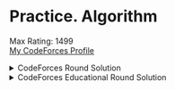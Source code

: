# Practice. Algorithm
Max Rating: 1499  
[My CodeForces Profile](https://codeforces.com/profile/louis_LIU)  

<details>
<summary>CodeForces Round Solution</summary>
<table>
  <tr>
    <td></td>
    <td> A </td>
    <td> B </td>
    <td> C </td>
    <td> D </td>
    <td> E </td>
    <td> F </td>
    <td> G </td>
  </tr>
    <tr>
    <td>#686 (Div. 3)</td>
    <td><a href="https://github.com/louisfghbvc/Other-Online-Judge/blob/master/CodeForces/Codeforces%20Round%20%23686%20(Div.%203)/A%20-%20Special%20Permutation.cpp">Special Permutation</a></td>
    <td><a href="https://github.com/louisfghbvc/Other-Online-Judge/blob/master/CodeForces/Codeforces%20Round%20%23686%20(Div.%203)/B - Unique Bid Auction.cpp">Unique Bid Auction</a></td>
    <td><a href="https://github.com/louisfghbvc/Other-Online-Judge/blob/master/CodeForces/Codeforces%20Round%20%23686%20(Div.%203)/C - Sequence Transformation.cpp">Sequence Transformation</a></td>
    <td><a href="https://github.com/louisfghbvc/Other-Online-Judge/blob/master/CodeForces/Codeforces%20Round%20%23686%20(Div.%203)/D - Number into Sequence.cpp">Number into Sequence</a></td>
  </tr>
  <tr>
    <td>#674 (Div. 3)</td>
    <td><a href="https://github.com/louisfghbvc/other/tree/master/CodeForces/Round%20%23674%20(Div.%203)/A - Floor Number.cpp">Floor Number</a></td>
    <td><a href="https://github.com/louisfghbvc/other/tree/master/CodeForces/Round%20%23674%20(Div.%203)/B - Symmetric Matrix.cpp">Symmetric Matrix</a></td>
    <td><a href="https://github.com/louisfghbvc/other/tree/master/CodeForces/Round%20%23674%20(Div.%203)/C - Increase and Copy.cpp">Increase and Copy</a></td>
    <td><a href="https://github.com/louisfghbvc/other/tree/master/CodeForces/Round%20%23674%20(Div.%203)/D - Non-zero Segments.cpp">Non-zero Segments</a></td>
  </tr>  
  <tr>
    <td>#673 (Div. 2)</td>
    <td><a href="https://github.com/louisfghbvc/other/tree/master/CodeForces/Round%20%23673%20(Div.%202)/A - Copy-paste.cpp">Copy-paste</a></td>
    <td><a href="https://github.com/louisfghbvc/other/tree/master/CodeForces/Round%20%23673%20(Div.%202)/B - Two Arrays.cpp">Two Arrays</a></td>
    <td><a href="https://github.com/louisfghbvc/other/tree/master/CodeForces/Round%20%23673%20(Div.%202)/C - k-Amazing Numbers.cpp">k-Amazing Numbers</a></td>
    <td><a href="https://github.com/louisfghbvc/other/tree/master/CodeForces/Round%20%23673%20(Div.%202)/--">--</a></td>
  </tr>  
  <tr>
    <td>#672 (Div. 2)</td>
    <td><a href="https://github.com/louisfghbvc/other/tree/master/CodeForces/Round%20%23672%20(Div.%202)/A - Cubes Sorting.cpp">Cubes Sorting</a></td>
    <td><a href="https://github.com/louisfghbvc/other/tree/master/CodeForces/Round%20%23672%20(Div.%202)/B - Rock and Lever.cpp">Rock and Lever</a></td>
    <td><a href="https://github.com/louisfghbvc/other/tree/master/CodeForces/Round%20%23672%20(Div.%202)/C - Link Cut Centroids.cpp">--</a></td>
    <td><a href="https://github.com/louisfghbvc/other/tree/master/CodeForces/Round%20%23672%20(Div.%202)/D - Three Sequences">--</a></td>
  </tr>  
  <tr>
    <td>#670 (Div. 2)</td>
    <td><a href="https://github.com/louisfghbvc/other/tree/master/CodeForces/Round%20%23670%20(Div.%202)/A - Subset Mex.cpp">Subset Mex</a></td>
    <td><a href="https://github.com/louisfghbvc/other/tree/master/CodeForces/Round%20%23670%20(Div.%202)/B - Maximum Product.cpp">Maximum Product</a></td>
    <td><a href="https://github.com/louisfghbvc/other/tree/master/CodeForces/Round%20%23670%20(Div.%202)/C - Link Cut Centroids.cpp">Link Cut Centroids</a></td>
    <td><a href="https://github.com/louisfghbvc/other/tree/master/CodeForces/Round%20%23670%20(Div.%202)/D - Three Sequences">Three Sequences</a></td>
  </tr>  
  <tr>
    <td>#669 (Div. 2)</td>
    <td><a href="https://github.com/louisfghbvc/other/tree/master/CodeForces/Round%20%23669%20(Div.%202)/A - Ahahahahahahahaha.cpp">Ahahahahahahahaha</a></td>
    <td><a href="https://github.com/louisfghbvc/other/tree/master/CodeForces/Round%20%23669%20(Div.%202)/B - Big Vova.cpp">Big Vova</a></td>
    <td><a href="https://github.com/louisfghbvc/other/tree/master/CodeForces/Round%20%23669%20(Div.%202)/C - Chocolate Bunny">Chocolate Bunny</a></td>
    <td><a href="https://github.com/louisfghbvc/other/tree/master/CodeForces/Round%20%23669%20(Div.%202)/D - Discrete Centrifugal Jumps.cpp">Discrete Centrifugal Jumps</a></td>
  </tr>  
  <tr>
    <td>#668 (Div. 2)</td>
    <td><a href="https://github.com/louisfghbvc/other/tree/master/CodeForces/Round%20%23668%20(Div.%202)/A - Permutation Forgery.cpp">Permutation Forgery</a></td>
    <td><a href="https://github.com/louisfghbvc/other/tree/master/CodeForces/Round%20%23668%20(Div.%202)/B - Array Cancellation.cpp">Array Cancellation</a></td>
    <td><a href="https://github.com/louisfghbvc/other/tree/master/CodeForces/Round%20%23668%20(Div.%202)/C - Balanced Bitstring.cpp">Balanced Bitstring</a></td>
    <td><a href="https://github.com/louisfghbvc/other/tree/master/CodeForces/Round%20%23668%20(Div.%202)/D - Tree Tag.cpp">Tree Tag</a></td>
  </tr>
  <tr>
    <td>#667 (Div. 3)</td>
    <td><a href="https://github.com/louisfghbvc/other/blob/master/CodeForces/Round%20%23667%20(Div.%203)/A%20-%20Yet%20Another%20Two%20Integers%20Problem.cpp">Yet Another Two Integers Problem</a></td>
    <td><a href="https://github.com/louisfghbvc/other/blob/master/CodeForces/Round%20%23667%20(Div.%203)/B - Minimum Product.cpp">Minimum Product</a></td>
    <td><a href="https://github.com/louisfghbvc/other/blob/master/CodeForces/Round%20%23667%20(Div.%203)/C - Yet Another Array Restoration.cpp">Yet Another Array Restoration</a></td>
    <td><a href="https://github.com/louisfghbvc/other/blob/master/CodeForces/Round%20%23667%20(Div.%203)/D - Decrease the Sum of Digits.cpp">Decrease the Sum of Digits</a></td>
    <td><a href="https://github.com/louisfghbvc/other/blob/master/CodeForces/Round%20%23667%20(Div.%203)/E - Two Platforms.cpp">Two Platforms</a></td>
    <td><a href="https://github.com/louisfghbvc/other/blob/master/CodeForces/Round%20%23667%20(Div.%203)/F - Subsequences of Length Two.cpp">Subsequences of Length Two</a></td>
  </tr>
  <tr>
    <td>#666 (Div. 2)</td>
    <td><a href="https://github.com/louisfghbvc/other/blob/master/CodeForces/Round%20%23666%20(Div.%202)/A%20-%20Juggling%20Letters.cpp">Juggling Letters</a></td>
    <td><a href="https://github.com/louisfghbvc/other/blob/master/CodeForces/Round%20%23666%20(Div.%202)/B%20-%20Power%20Sequence.cpp">Power Sequence</a></td>
    <td><a href="https://github.com/louisfghbvc/other/blob/master/CodeForces/Round%20%23666%20(Div.%202)/C - Multiples of Length.cpp">Multiples of Length</a></td>
    <td><a href="https://github.com/louisfghbvc/other/blob/master/CodeForces/Round%20%23666%20(Div.%202)/D - Stoned Game.cpp">Stoned Game</a></td>
  </tr>
  <tr>
    <td>#665 (Div. 2)</td>
    <td><a href="https://github.com/louisfghbvc/other/blob/master/CodeForces/Round%20%23665/A%20-%20Distance%20and%20Axis.cpp">Distance and Axis</a></td>
    <td><a href="https://github.com/louisfghbvc/other/blob/master/CodeForces/Round%20%23665/B%20-%20Ternary%20Sequence.cpp">Ternary Sequence</a></td>
    <td><a href="https://github.com/louisfghbvc/other/blob/master/CodeForces/Round%20%23665/C%20-%20Mere%20Array.cpp">Mere Array</a></td>
    <td><a href="https://github.com/louisfghbvc/other/blob/master/CodeForces/Round%20%23665/D%20-%20Maximum%20Distributed%20Tree.cpp">Maximum Distributed Tree</a></td>
  </tr>
  <tr>
    <td>#664 (Div. 2)</td>
    <td><a href="https://github.com/louisfghbvc/other/blob/master/CodeForces/Round%20%23664%20(Div%202)/A%20-%20Boboniu%20Likes%20to%20Color%20Balls.cpp">Boboniu Likes to Color Balls</a></td>
    <td><a href="https://github.com/louisfghbvc/other/blob/master/CodeForces/Round%20%23664%20(Div%202)/B%20-%20Boboniu%20Plays%20Chess.cpp">Boboniu Plays Chess</a></td>
    <td><a href="https://github.com/louisfghbvc/other/blob/master/CodeForces/Round%20%23664%20(Div%202)/C%20-%20Boboniu%20and%20Bit%20Operations.cpp">Boboniu and Bit Operations</a></td>
    <td><a href="https://github.com/louisfghbvc/other/blob/master/CodeForces/Round%20%23664%20(Div%202)/D%20-%20Boboniu%20Chats%20with%20Du.cpp">Boboniu Chats with Du</a></td>
  </tr>
</table>
</details>

<details>
<summary>CodeForces Educational Round Solution</summary>
<table>
   <tr>
    <td></td>
    <td> A </td>
    <td> B </td>
    <td> C </td>
    <td> D </td>
    <td> E </td>
    <td> F </td>
    <td> G </td>
  </tr>
    <tr>
    <td>#95 (Div. 2)</td>
    <td><a href="https://github.com/louisfghbvc/other/blob/master/CodeForces/Educational%20Round%2095%20(Rated%20for%20Div.%202)/A - Buying Torches.cpp">Buying Torches</a></td>
    <td><a href="https://github.com/louisfghbvc/other/blob/master/CodeForces/Educational%20Round%2095%20(Rated%20for%20Div.%202)/B - Negative Prefixes.cpp">Negative Prefixes</a></td>
    <td><a href="https://github.com/louisfghbvc/other/blob/master/CodeForces/Educational%20Round%2095%20(Rated%20for%20Div.%202)/C - Mortal Kombat Tower.cpp">Mortal Kombat Tower</a></td>
    <td><a href="https://github.com/louisfghbvc/other/blob/master/CodeForces/Educational%20Round%2094%20(Rated%20for%20Div.%202)/D - Trash Problem.cpp">Trash Problem</a></td>
  </tr>
  
  <tr>
    <td>#94 (Div. 2)</td>
    <td><a href="https://github.com/louisfghbvc/other/blob/master/CodeForces/Educational%20Round%2094%20(Rated%20for%20Div.%202)/A%20-%20String%20Similarity.cpp">String Similarity</a></td>
    <td><a href="https://github.com/louisfghbvc/other/blob/master/CodeForces/Educational%20Round%2094%20(Rated%20for%20Div.%202)/B - RPG Protagonist.cpp">RPG Protagonist</a></td>
    <td><a href="https://github.com/louisfghbvc/other/blob/master/CodeForces/Educational%20Round%2094%20(Rated%20for%20Div.%202)/C - Binary String Reconstruction.cpp">Binary String Reconstruction</a></td>
    <td><a href="https://github.com/louisfghbvc/other/blob/master/CodeForces/Educational%20Round%2094%20(Rated%20for%20Div.%202)/D - Zigzags.cpp">Zigzags</a></td>
    <td><a href="https://github.com/louisfghbvc/other/blob/master/CodeForces/Educational%20Round%2094%20(Rated%20for%20Div.%202)/E - Clear the Multiset.cpp">Clear the Multiset</a></td>
  </tr>
  <tr>
    <td>#93 (Div. 2)</td>
    <td><a href="https://github.com/louisfghbvc/other/tree/master/CodeForces/Educational%20Round%2093/A - Bad Triangle.cpp">Bad Triangle</a></td>
    <td><a href="https://github.com/louisfghbvc/other/tree/master/CodeForces/Educational%20Round%2093/B - Substring Removal Game.cpp">Substring Removal Game</a></td>
    <td><a href="https://github.com/louisfghbvc/other/tree/master/CodeForces/Educational%20Round%2093/C - Good Subarrays.cpp">Good Subarrays</a></td>
    <td><a href="https://github.com/louisfghbvc/other/tree/master/CodeForces/Educational%20Round%2093/D - Colored Rectangles.cpp">Colored Rectangles</a></td>
    <td><a href="https://github.com/louisfghbvc/other/tree/master/CodeForces/Educational%20Round%2093/E - Two Types of Spells.cpp">Two Types of Spells</a></td>
  </tr>  
</table>
</details>
